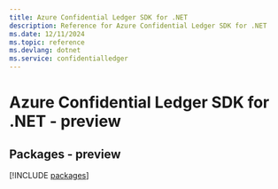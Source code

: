 ```yaml
---
title: Azure Confidential Ledger SDK for .NET
description: Reference for Azure Confidential Ledger SDK for .NET
ms.date: 12/11/2024
ms.topic: reference
ms.devlang: dotnet
ms.service: confidentialledger
---
```

# Azure Confidential Ledger SDK for .NET - preview
## Packages - preview
[!INCLUDE [packages](confidential-ledger-index.md)]